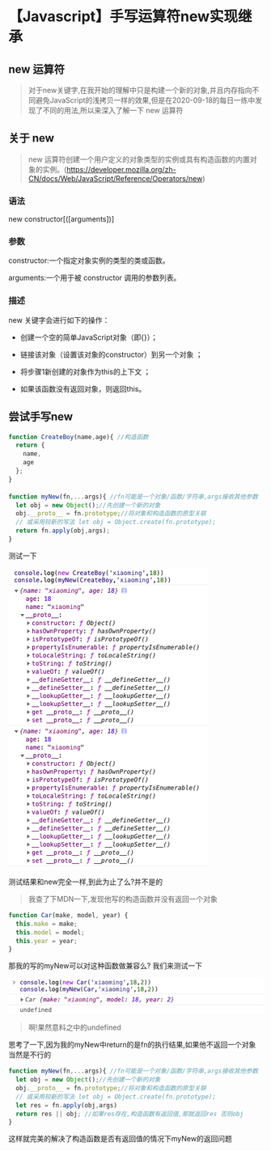 # 【Javascript】手写运算符new实现继承

## new 运算符

> 对于new关键字,在我开始的理解中只是构建一个新的对象,并且内存指向不同避免JavaScript的浅拷贝一样的效果,但是在2020-09-18的每日一练中发现了不同的用法,所以来深入了解一下 new 运算符

## 关于 new

> new 运算符创建一个用户定义的对象类型的实例或具有构造函数的内置对象的实例。(https://developer.mozilla.org/zh-CN/docs/Web/JavaScript/Reference/Operators/new)

### 语法

new constructor[([arguments])]

### 参数

constructor:一个指定对象实例的类型的类或函数。

arguments:一个用于被 constructor 调用的参数列表。

### 描述

new 关键字会进行如下的操作：

- 创建一个空的简单JavaScript对象（即{}）；

- 链接该对象（设置该对象的constructor）到另一个对象 ；

- 将步骤1新创建的对象作为this的上下文 ；

- 如果该函数没有返回对象，则返回this。

## 尝试手写new

```js
function CreateBoy(name,age){ //构造函数
  return {
    name,
    age
  };
}

function myNew(fn,...args){ //fn可能是一个对象/函数/字符串,args接收其他参数
  let obj = new Object();//先创建一个新的对象
  obj.__proto__ = fn.prototype;//将对象和构造函数的原型关联
  // 或采用较新的写法 let obj = Object.create(fn.prototype);
  return fn.apply(obj,args);
}
```

测试一下

![测试结果](./images/1.png)

测试结果和new完全一样,到此为止了么?并不是的

> 我查了下MDN一下,发现他写的构造函数并没有返回一个对象
```js
function Car(make, model, year) {
  this.make = make;
  this.model = model;
  this.year = year;
}
```
那我的写的myNew可以对这种函数做兼容么? 我们来测试一下

![测试结果](./images/2.png)

> 啊!果然意料之中的undefined

思考了一下,因为我的myNew中return的是fn的执行结果,如果他不返回一个对象 当然是不行的

```js
function myNew(fn,...args){ //fn可能是一个对象/函数/字符串,args接收其他参数
  let obj = new Object();//先创建一个新的对象
  obj.__proto__ = fn.prototype;//将对象和构造函数的原型关联
  // 或采用较新的写法 let obj = Object.create(fn.prototype);
  let res = fn.apply(obj,args)
  return res || obj; //如果res存在,构造函数有返回值,那就返回res 否则obj
}
```

这样就完美的解决了构造函数是否有返回值的情况下myNew的返回问题
